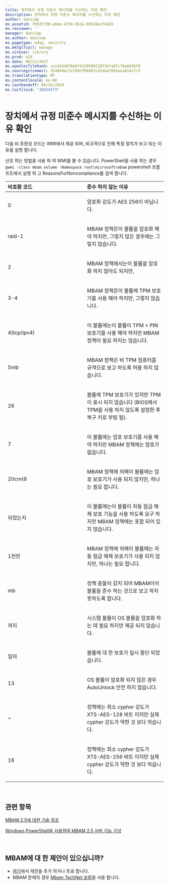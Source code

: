 ```yaml
---
title: 장치에서 규정 미준수 메시지를 수신하는 이유 확인
description: 장치에서 규정 미준수 메시지를 수신하는 이유 확인
author: dansimp
ms.assetid: 793df330-a0ee-4759-b53a-95618ac74428
ms.reviewer: ''
manager: dansimp
ms.author: dansimp
ms.pagetype: mdop, security
ms.mktglfcycl: manage
ms.sitesec: library
ms.prod: w10
ms.date: 08/22/2017
ms.openlocfilehash: ce1d344676ebf4328506228f1bfa87c76e8036f9
ms.sourcegitcommit: 354664bc527d93f80687cd2eba70d1eea024c7c3
ms.translationtype: MT
ms.contentlocale: ko-KR
ms.lasthandoff: 06/26/2020
ms.locfileid: "10824573"
---
```

# 장치에서 규정 미준수 메시지를 수신하는 이유 확인


다음 비 호환성 코드는 WMI에서 제공 되며, 비규격으로 인해 특정 장치가 보고 되는 이유를 설명 합니다.

선호 하는 방법을 사용 하 여 WMI를 볼 수 있습니다. PowerShell을 사용 하는 경우 `gwmi -class mbam_volume -Namespace root\microsoft\mbam` powershell 프롬프트에서 실행 하 고 ReasonsForNoncompliance를 검색 합니다.

<table>
<colgroup>
<col width="50%" />
<col width="50%" />
</colgroup>
<thead>
<tr class="header">
<th align="left">비호환 코드</th>
<th align="left">준수 하지 않는 이유</th>
</tr>
</thead>
<tbody>
<tr class="odd">
<td align="left"><p>0</p></td>
<td align="left"><p>암호화 강도가 AES 256이 아닙니다.</p></td>
</tr>
<tr class="even">
<td align="left"><p>raid-1</p></td>
<td align="left"><p>MBAM 정책은이 볼륨을 암호화 해야 하지만, 그렇지 않은 경우에는 그렇지 않습니다.</p></td>
</tr>
<tr class="odd">
<td align="left"><p>2</p></td>
<td align="left"><p>MBAM 정책에서는이 볼륨을 암호화 하지 않아도 되지만,</p></td>
</tr>
<tr class="even">
<td align="left"><p>3-4</p></td>
<td align="left"><p>MBAM 정책은이 볼륨에 TPM 보호기를 사용 해야 하지만, 그렇지 않습니다.</p></td>
</tr>
<tr class="odd">
<td align="left"><p>4(tcp/ipv4)</p></td>
<td align="left"><p>이 볼륨에는이 볼륨이 TPM + PIN 보호기를 사용 해야 하지만 MBAM 정책이 필요 하지는 않습니다.</p></td>
</tr>
<tr class="even">
<td align="left"><p>5mb</p></td>
<td align="left"><p>MBAM 정책은 비 TPM 컴퓨터를 규격으로 보고 하도록 허용 하지 않습니다.</p></td>
</tr>
<tr class="odd">
<td align="left"><p>26</p></td>
<td align="left"><p>볼륨에 TPM 보호기가 있지만 TPM이 표시 되지 않습니다 (BIOS에서 TPM을 사용 하지 않도록 설정한 후 복구 키로 부팅 됨).</p></td>
</tr>
<tr class="even">
<td align="left"><p>7</p></td>
<td align="left"><p>이 볼륨에는 암호 보호기를 사용 해야 하지만 MBAM 정책에는 암호가 없습니다.</p></td>
</tr>
<tr class="odd">
<td align="left"><p>20cm(8</p></td>
<td align="left"><p>MBAM 정책에 의해이 볼륨에는 암호 보호기가 사용 되지 않지만, 하나는 필요 합니다.</p></td>
</tr>
<tr class="even">
<td align="left"><p>되었는지</p></td>
<td align="left"><p>이 볼륨에는이 볼륨이 자동 잠금 해제 보호 기능을 사용 하도록 요구 하지만 MBAM 정책에는 포함 되어 있지 않습니다.</p></td>
</tr>
<tr class="odd">
<td align="left"><p>1천만</p></td>
<td align="left"><p>MBAM 정책에 의해이 볼륨에는 자동 잠금 해제 보호기가 사용 되지 않지만, 하나는 필요 합니다.</p></td>
</tr>
<tr class="even">
<td align="left"><p>mb</p></td>
<td align="left"><p>정책 충돌이 감지 되어 MBAM이이 볼륨을 준수 하는 것으로 보고 하지 못하도록 합니다.</p></td>
</tr>
<tr class="odd">
<td align="left"><p>까지</p></td>
<td align="left"><p>시스템 볼륨이 OS 볼륨을 암호화 하는 데 필요 하지만 제공 되지 않습니다.</p></td>
</tr>
<tr class="even">
<td align="left"><p>일자</p></td>
<td align="left"><p>볼륨에 대 한 보호가 일시 중단 되었습니다.</p></td>
</tr>
<tr class="odd">
<td align="left"><p>13</p></td>
<td align="left"><p>OS 볼륨이 암호화 되지 않은 경우 AutoUnlock 안전 하지 않습니다.</p></td>
</tr>
<tr class="even">
<td align="left"><p>~</p></td>
<td align="left"><p>정책에는 최소 cypher 강도가 XTS-AES-128 비트 이지만 실제 cypher 강도가 약한 것 보다 적습니다.</p></td>
</tr>
<tr class="odd">
<td align="left"><p>16</p></td>
<td align="left"><p>정책에는 최소 cypher 강도가 XTS-AES-256 비트 이지만 실제 cypher 강도가 약한 것 보다 적습니다.</p></td>
</tr>
</tbody>
</table>

 

## 관련 항목


[MBAM 2.5에 대한 기술 참조](technical-reference-for-mbam-25.md)

[Windows PowerShell을 사용하여 MBAM 2.5 서버 기능 구성](configuring-mbam-25-server-features-by-using-windows-powershell.md)

 
## MBAM에 대 한 제안이 있으십니까?
- [여기](http://mbam.uservoice.com/forums/268571-microsoft-bitlocker-administration-and-monitoring)에서 제안을 추가 하거나 투표 합니다. 
- MBAM 문제의 경우 [Mbam TechNet 포럼](https://social.technet.microsoft.com/Forums/home?forum=mdopmbam)을 사용 합니다.
 





